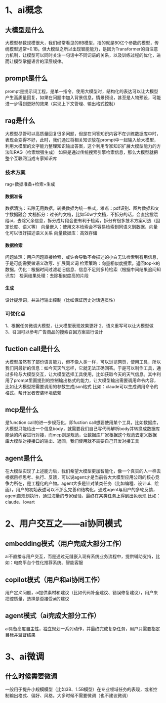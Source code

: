# 1、ai概念
## 大模型是什么
大模型参数规模很大，我们经常看见的8B模型，指的就是80亿个参数的模型，传统模型通常<0.1B。但大模型之所以出现智能能力，是因为Transformer的自注意力机制，让模型可以同时关注一句话中不同词语的关系，以及训练过程的优化，进而让模型掌握语言的深层规律。

## prompt是什么
prompt是提示词工程，是单一指令，使用大模型时，结构化的表达可以让大模型产生高质量回复，如果在问题中加入背景信息，情景预设，甚至是人物预设，可能进一步得到更好的效果（实现上下文管理、输出格式控制）

## rag是什么
大模型尽管可以高质量回复很多问题，但是在问答知识内容不在训练数据库中时，表现会变得不好，此时，我们通过将相关知识放在prompt中一起输入给大模型，利用大模型的文字能力整理知识输出答案，这个利用专家知识扩展大模型能力的方法叫RAG（检索增强生成）
如果是通过传统搜索引擎检索信息，那么大模型就把整个互联网当成专家知识库
### 技术方案
rag=数据准备+检索+生成
#### 数据准备
数据清洗：去除无用数据，转换数据为统一格式，难点：pdf识别、图片数据和文字数据融合
文档拆分：过长的文档，比如50w字文档，不拆分的话，会直接投喂给ai，去除冗余信息，拆分成片段会更有利于检索，拆分有很多技术方案可选（固定长度、语义等）
向量嵌入：使用文本检索会不容易检索到同语义到数据，向量化可以很好描述语义关系
向量数据库：高效存储

#### 数据检索
问题处理：用户问题直接检索，或许会导致不会描述的小白无法检索到有用信息，于是可能需要做语义改写、扩展同义词
检索策略：向量相似度搜索，返回top-k的数据，优化：根据时间过滤老旧信息、信息不足则多轮检索（根据中间结果追问知识库）
检索结果处理：去除相似度高的片段

#### 生成
设计提示词，并进行输出控制（比如保证历史对话连贯性）

### 可优化点
1、根据任务微调大模型，让大模型表现效果更好
2、语义重写可以让大模型做
3、召回可以参考广告商品的搜索召回方案进行设计

## fuction call是什么
大模型虽然有了部份语言能力，但不像人类一样，可以浏览网页，使用工具，所以我们问最新的信息：如今天天气怎样，它就无法正确回答。于是可以制作工具，通过多轮与大模型交互，让大模型选择工具使用，比如获取今天的天气信息。其中利用了prompt里面提到的控制输出格式的能力，让大模型输出需要调用命令内容，比如让大模型把需要调用的参数生成json格式
比如：claude可以生成调用命令的格式，帮开发者安装环境依赖

## mcp是什么
是function call的进一步规范化，即fuction call想要使用某个工具，比如数据库，大模型只能给出一个信息body，就需要我们自己写代码解析body并转换成数据库能读的内容进行对接，而mcp则是规范，让数据库厂家根据这个规范去定义数据库大模型对接接口的输出、返回，我们使用就不需要自己开发对接工具

## agent是什么
在大模型实现了上述能力后，我们希望大模型更加智能化，像一个真实的人一样去根据目标思考、执行、反馈，可以说agent才是当前各大大模型应用公司的核心竞争力所在，是工程化的产物。agent大多是针对某类任务（比如编程、设计ui、绘画），用户的初始表述可以不那么完善和结构化，通过agent与用户的多轮反馈，agent自规划执行，通过海量的专家经验，最终在某类任务上得到出色表现
比如：claude、lovart

# 2、用户交互之——ai协同模式

## embedding模式（用户完成大部分工作）
ai不直接与用户交互，而是通过无缝嵌入现有系统业务流程中，提供辅助支持，比如：电商平台个性化推荐系统、智能客服

## copilot模式（用户和ai协同工作）
用户定义问题，ai提供素材和建议（比如代码补全建议、错误修复建议），用户来把控质量，选择是否接受ai的建议

## agent模式（ai完成大部分工作）
ai具备高度自主性，独立规划一系列动作，并最终完成复杂任务，用户只需要指定目标并监督结果

# 3、ai微调

## 什么时候需要微调
一般用于提升小规模模型（比如3B、1.5B模型）在专业领域任务的表现，或者控制输出格式、偏好、风格。大多时候不需要微调（也不建议微调）
